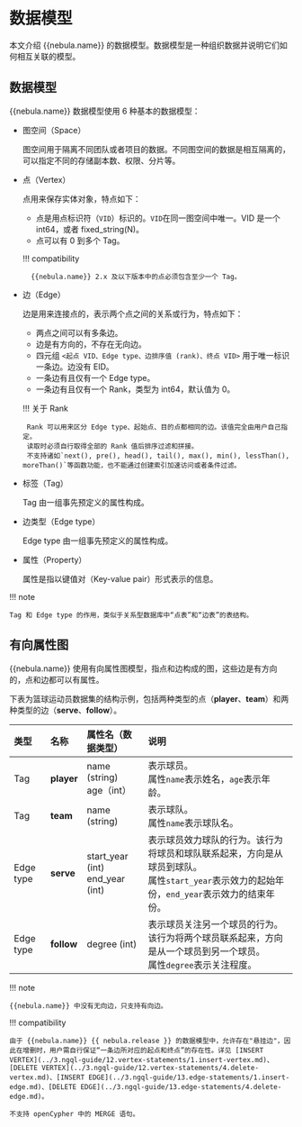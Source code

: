 # 数据模型

本文介绍 {{nebula.name}} 的数据模型。数据模型是一种组织数据并说明它们如何相互关联的模型。

## 数据模型

{{nebula.name}} 数据模型使用 6 种基本的数据模型：

- 图空间（Space）

  图空间用于隔离不同团队或者项目的数据。不同图空间的数据是相互隔离的，可以指定不同的存储副本数、权限、分片等。

- 点（Vertex）

  点用来保存实体对象，特点如下：

  - 点是用点标识符（`VID`）标识的。`VID`在同一图空间中唯一。VID 是一个 int64，或者 fixed_string(N)。
  - 点可以有 0 到多个 Tag。
  
  !!! compatibility

        {{nebula.name}} 2.x 及以下版本中的点必须包含至少一个 Tag。

- 边（Edge）

  边是用来连接点的，表示两个点之间的关系或行为，特点如下：
  
  - 两点之间可以有多条边。
  - 边是有方向的，不存在无向边。
  - 四元组 `<起点 VID、Edge type、边排序值 (rank)、终点 VID>` 用于唯一标识一条边。边没有 EID。
  - 一条边有且仅有一个 Edge type。
  - 一条边有且仅有一个 Rank，类型为 int64，默认值为 0。

  !!! 关于 Rank

       Rank 可以用来区分 Edge type、起始点、目的点都相同的边。该值完全由用户自己指定。       
       读取时必须自行取得全部的 Rank 值后排序过滤和拼接。       
       不支持诸如`next(), pre(), head(), tail(), max(), min(), lessThan(), moreThan()`等函数功能，也不能通过创建索引加速访问或者条件过滤。 

- 标签（Tag）

  Tag 由一组事先预定义的属性构成。

- 边类型（Edge type）

  Edge type 由一组事先预定义的属性构成。

- 属性（Property）

  属性是指以键值对（Key-value pair）形式表示的信息。

!!! note

    Tag 和 Edge type 的作用，类似于关系型数据库中“点表”和“边表”的表结构。

## 有向属性图

{{nebula.name}} 使用有向属性图模型，指点和边构成的图，这些边是有方向的，点和边都可以有属性。

下表为篮球运动员数据集的结构示例，包括两种类型的点（**player**、**team**）和两种类型的边（**serve**、**follow**）。

| 类型 | 名称 | 属性名（数据类型） | 说明 |
| :--- | :--- | :---| :--- |
|Tag|  **player**      | name (string) </br>age（int）  | 表示球员。</br>属性`name`表示姓名，`age`表示年龄。  |
|Tag|   **team** |  name (string) |  表示球队。</br>属性`name`表示球队名。 |
|Edge type|  **serve**  |  start_year (int) </br> end_year (int) | 表示球员效力球队的行为。该行为将球员和球队联系起来，方向是从球员到球队。</br>属性`start_year`表示效力的起始年份，`end_year`表示效力的结束年份。  |
|Edge type|  **follow**  | degree (int)  | 表示球员关注另一个球员的行为。该行为将两个球员联系起来，方向是从一个球员到另一个球员。</br>属性`degree`表示关注程度。  |

!!! note

    {{nebula.name}} 中没有无向边，只支持有向边。

!!! compatibility
    
    由于 {{nebula.name}} {{ nebula.release }} 的数据模型中，允许存在"悬挂边"，因此在增删时，用户需自行保证“一条边所对应的起点和终点”的存在性。详见 [INSERT VERTEX](../3.ngql-guide/12.vertex-statements/1.insert-vertex.md)、[DELETE VERTEX](../3.ngql-guide/12.vertex-statements/4.delete-vertex.md)、[INSERT EDGE](../3.ngql-guide/13.edge-statements/1.insert-edge.md)、[DELETE EDGE](../3.ngql-guide/13.edge-statements/4.delete-edge.md)。

    不支持 openCypher 中的 MERGE 语句。
